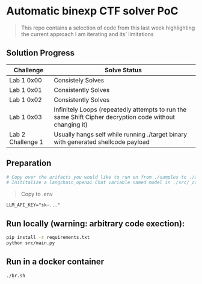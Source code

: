 # Automatic binexp CTF solver PoC

> This repo contains a selection of code from this last week highlighting the current approach I am iterating and its' limitations

## Solution Progress

| Challenge       | Solve Status |
| -------- | ------- |
| Lab 1 0x00  | Consistely Solves    |
| Lab 1 0x01 | Consistently Solves     |
| Lab 1 0x02    | Consistently Solves    |
| Lab 1 0x03  | Infinitely Loops (repeatedly attempts to run the same Shift Cipher decryption code without changing it)    |
| Lab 2 Challenge 1 | Usually hangs self while running ./target binary with generated shellcode payload     |

## Preparation
```sh
# Copy over the arifacts you would like to run on from ./samples to ./artifacts. Optionally include a README describing the challenge.
# Inititalize a langchain_openai Chat variable named model in ./src/_config.py
```

> Copy to .env
```
LLM_API_KEY="sk-..."
```

## Run locally (warning: arbitrary code exection):
```sh
pip install -r requirements.txt
python src/main.py
```

## Run in a docker container
```sh
./br.sh
```